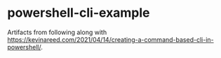 # powershell-cli-example

Artifacts from following along with https://kevinareed.com/2021/04/14/creating-a-command-based-cli-in-powershell/.